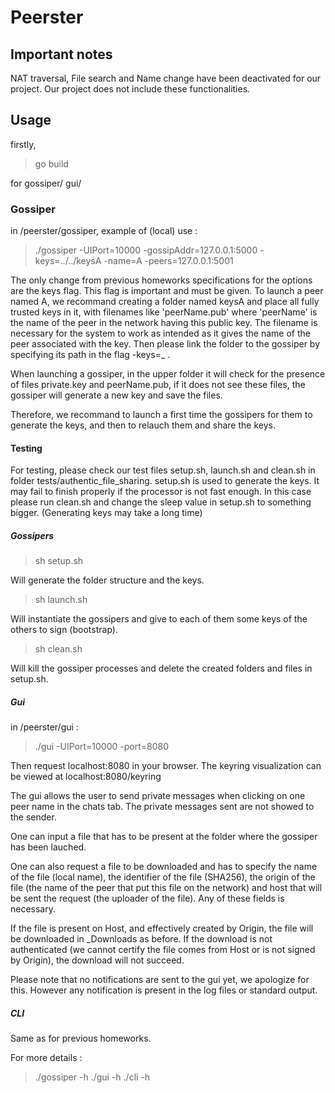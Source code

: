 # Peerster

## Important notes
NAT traversal, File search and Name change have been deactivated for our project. Our project does not include these functionalities.

## Usage

firstly,
> go build

for gossiper/ gui/ 

### Gossiper

in /peerster/gossiper, example of (local) use :
> ./gossiper -UIPort=10000 -gossipAddr=127.0.0.1:5000 -keys=../../keysA -name=A -peers=127.0.0.1:5001

The only change from previous homeworks specifications for the options are the keys flag.
This flag is important and must be given. To launch a peer named A, we recommand creating a folder named keysA and place all fully trusted keys in it, with filenames like 'peerName.pub' where 'peerName' is the name of the peer in the network having this public key.
The filename is necessary for the system to work as intended as it gives the name of the peer associated with the key.
Then please link the folder to the gossiper by specifying its path in the flag -keys=_ .

When launching a gossiper, in the upper folder it will check for the presence of files private.key and peerName.pub, if it does not see these files, the gossiper will generate a new key and save the files.

Therefore, we recommand to launch a first time the gossipers for them to generate the keys, and then to relauch them and share the keys.

#### Testing

For testing, please check our test files setup.sh, launch.sh and clean.sh in folder tests/authentic_file_sharing.
setup.sh is used to generate the keys. It may fail to finish properly if the processor is not fast enough. In this case please run clean.sh and change the sleep value in  setup.sh to something bigger. (Generating keys may take a long time)

##### Gossipers

> sh setup.sh

Will generate the folder structure and the keys.

> sh launch.sh

Will instantiate the gossipers and give to each of them some keys of the others to sign (bootstrap).

> sh clean.sh

Will kill the gossiper processes and delete the created folders and files in setup.sh.


##### Gui
in /peerster/gui :
> ./gui -UIPort=10000 -port=8080

Then request localhost:8080 in your browser.
The keyring visualization can be viewed at localhost:8080/keyring


The gui allows the user to send private messages when clicking on one peer name in the chats tab. The private messages sent are not showed to the sender.

One can input a file that has to be present at the folder where the gossiper has been lauched.

One can also request a file to be downloaded and has to specify the name of the file (local name), the identifier of the file (SHA256), the origin of the file (the name of the peer that put this file on the network) and host that will be sent the request (the uploader of the file).
Any of these fields is necessary.

If the file is present on Host, and effectively created by Origin, the file will be downloaded in \_Downloads as before. If the download is not authenticated (we cannot certify the file comes from Host or is not signed by Origin), the download will not succeed.

Please note that no notifications are sent to the gui yet, we apologize for this. However any notification is present in the log files or standard output.

##### CLI
Same as for previous homeworks.

For more details :
> ./gossiper -h
> ./gui -h
> ./cli -h
